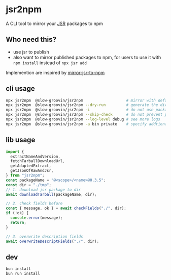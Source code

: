 # jsr2npm

A CLI tool to mirror your [JSR](https://jsr.io) packages to npm

## Who need this?

- use jsr to publish
- also want to mirror published packages to npm, for users to use it with `npm install` instead of `npx jsr add`

Implemention are inspired by [mirror-jsr-to-npm](https://github.com/ryoppippi/mirror-jsr-to-npm)

## cli usage

```sh
npx jsr2npm  @slow-groovin/jsr2npm                   # mirror with default settings
npx jsr2npm  @slow-groovin/jsr2npm --dry-run         # generate the directory but do not publish
npx jsr2npm  @slow-groovin/jsr2npm -i                # do not use packages.json of current directory to overwrite description fields in new packages.json
npx jsr2npm  @slow-groovin/jsr2npm --skip-check      # do not prevent publish when there are differences in fields [version, type, dependencies].
npx jsr2npm  @slow-groovin/jsr2npm --log-level debug # see more logs
npx jsr2npm  @slow-groovin/jsr2npm -a bin private    # specify addtional fields 'bin','private' to be overwritten
```

## lib usage

```ts
import {
  extractNameAndVersion,
  fetchTarballDownloadUrl,
  getAdaptedExtract,
  getJsonOfRawAndJsr,
} from "jsr2npm";
const packageName = "@<scope>/<name>@0.3.5";
const dir = "./tmp";
// 1. download jsr package to dir
await downloadTarball(packageName, dir);

// 2. check fields before
const { message, ok } = await checkFields("./", dir);
if (!ok) {
  console.error(message);
  return;
}

// 3. overwrite description fields
await overwriteDescriptFields("./", dir);
```

## dev

```bash
bun install
bun run install
```
